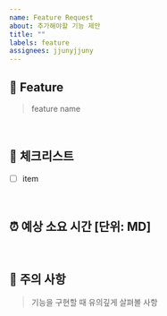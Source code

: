 ```yaml
---
name: Feature Request
about: 추가해야할 기능 제안
title: ""
labels: feature
assignees: jjunyjjuny
---
```


## :hammer: Feature

> feature name

<br/>

## 📑 체크리스트

- [ ] item

<br/>

## ⏰ 예상 소요 시간 [단위: MD]

<br/>

## 🚧 주의 사항

> 기능을 구현할 때 유의깊게 살펴볼 사항
